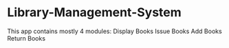 # Library-Management-System

This app contains mostly 4 modules:
Display Books
Issue Books
Add Books
Return Books


